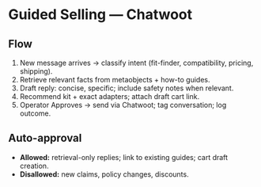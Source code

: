 # Guided Selling — Chatwoot

## Flow
1) New message arrives → classify intent (fit-finder, compatibility, pricing, shipping).
2) Retrieve relevant facts from metaobjects + how-to guides.
3) Draft reply: concise, specific; include safety notes when relevant.
4) Recommend kit + exact adapters; attach draft cart link.
5) Operator Approves → send via Chatwoot; tag conversation; log outcome.

## Auto-approval
- **Allowed:** retrieval-only replies; link to existing guides; cart draft creation.
- **Disallowed:** new claims, policy changes, discounts.
